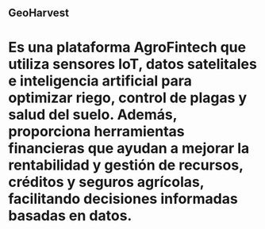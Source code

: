 ## GeoHarvest

# Es una plataforma AgroFintech que utiliza sensores IoT, datos satelitales e inteligencia artificial para optimizar riego, control de plagas y salud del suelo. Además, proporciona herramientas financieras que ayudan a mejorar la rentabilidad y gestión de recursos, créditos y seguros agrícolas, facilitando decisiones informadas basadas en datos.